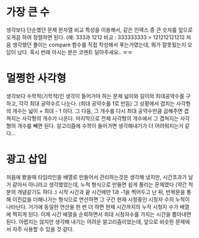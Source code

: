 # 가장 큰 수
생각보다 단순했던 문제
문자열 비교 특성을 이용해서, 같은 인덱스 중 큰 숫자를 앞으로 오게끔 하여 정렬하면 된다.
(예: 333과 1212 비교 : 333333333 > 121212121212
처음 생각했던 풀이는 compare 함수를 직접 작성해서 푸는거였는데, 뭐가 잘못됬는지 오답이 났다.
혹시 반례 아시는 분은 코멘트 달아주세요.. ㅠㅠ

# 멀쩡한 사각형
생각보다 수학적(기학적)인 생각이 들어가야 하는 문제
넓이와 길이의 최대공약수를 구하고, 각각 최대 공약수르 나눈다. (최대 공약수를 1로 만듬)
그 상황에서 겹치는 사각형의 개수는 넓이 + 최대 - 1 이다.
그 다음, 그 개수를 다시 최대 공약수만큼 곱해주면 겹쳐지는 사각형의 개수가 나온다.
마지막으로 전체 사각형의 개수에서 그 겹쳐지는 사각형의 개수를 빼면 된다.
알고리즘에 수학이 들어가면 생각해내기가 더 어려워지는거 같다...

# 광고 삽입
처음에 봤을때 타임라인을 배열로 만들어서 관리하는것은 생각해 냈지만, 시간초과가 날 거 같아서 아니라고 생각했었는데,
누적 형식으로 만들면 쉽게 풀리는 문제였다 (약간 적분의 개념같기도 하다..)
시작 시간과 끝 시간에만 1과 -1을 찍어두고 난 뒤, 반복문을 통해 이전값을 더해나가는 형식으로 연산하면 그 구간 현재 시청중인 시청자 수의 누적이
나타난다. 거기에 동일한 연산을 한 번 더 하면 현재 시간까지의 누적 시청자 수가 배열에 찍히게 된다.
이제 시간 배열을 순회하면서 최대 시청자수를 가지는 시간을 뽑아내면 된다.
어렵지는 않지만 생각해 내기는 어려운 알고리즘이었는데, 앞으로 비슷한 문제에서 자주 사용할 수 있을 것 같다.